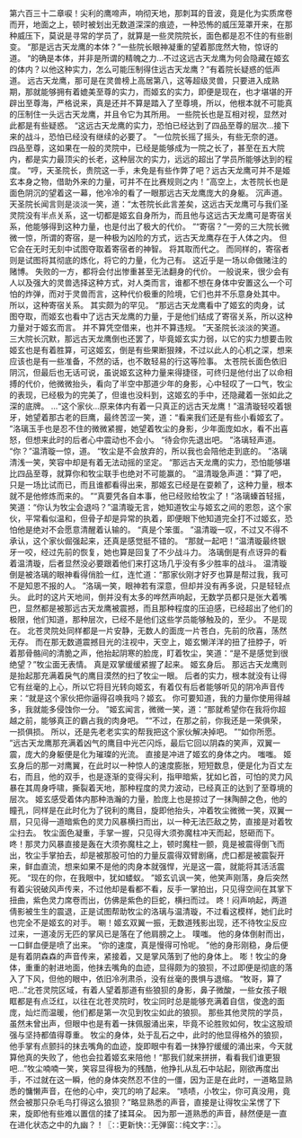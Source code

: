 第六百三十二章唳！尖利的鹰啼声，响彻天地，那刺耳的音波，竟是化为实质席卷而开，地面之上，顿时被划出无数道深深的痕迹，一种恐怖的威压笼罩开来，在那种威压下，莫说是寻常的学员了，就算是一些灵院院长，面色都是忍不住的有些剧变。
“那是远古天龙鹰的本体？”一些院长眼神凝重的望着那庞然大物，惊讶的道。
“的确是本体，并非是所谓的精魄之力...不过这远古天龙鹰为何会隐藏在姬玄的体内？以他这种实力，怎么可能压制得住远古天龙鹰？”有着院长疑惑的低声道。
远古天龙鹰，那可是在灵兽榜上高居第八，这等超级灵兽，只要进入成熟期，那就能够拥有着媲美至尊的实力，而姬玄的实力，即便是现在，也才堪堪的开辟出至尊海，严格说来，真是还并不算是踏入了至尊境，所以，他根本就不可能真的压制住一头远古天龙鹰，并且令它为其所用。
一些院长也是互相对视，显然对此都是有些疑惑。
“这远古天龙鹰的实力，恐怕已经达到了四品至尊的层次...接下来的战斗，恐怕已经没有继续的必要了。
”一位院长摇了摇头，有些无奈的道。
四品至尊，这如果在一般的灵院中，已经是能够成为一院之长了，甚至在五大院内，都是实力最顶尖的长老，这种层次的实力，远远的超出了学员所能够达到的程度。
“哼，天圣院长，贵院这一手，未免是有些作弊了吧？远古天龙鹰可并不是姬玄本身之物，借助外来的力量，可并不在比赛规则之内！”高空上，太苍院长也是面色阴沉的望着这一幕，他冷冷的看了一眼那远古天龙鹰庞大的身躯。
沉声道。
天圣院长闻言则是淡淡一笑，道：“太苍院长此言差矣，这远古天龙鹰可与我们圣灵院没有半点关系，这一切都是姬玄自身所为，而且他与这远古天龙鹰可是寄宿关系，他能够得到这种力量，也是付出了极大的代价。
”“寄宿？”一旁的三大院长微微一惊，所谓的寄宿，是一种极为凶险的方式，远古天龙鹰存在于人体之内。
但它会在无时无刻中试图夺取着寄宿者的神智。
将其取而代之。
而同样的，寄宿者则是试图将其彻底的炼化，将它的力量，化为己有。
这近乎是一场以命做赌注的赌博。
失败的一方，都将会付出惨重甚至无法翻身的代价。
一般说来，很少会有人以及强大的灵兽选择这种方式，对人类而言，谁都不想在身体中安置这么一个可怕的炸弹，而对于灵兽而言，这种代价极重的险境，它们也并不乐意身处其中。
所以，这种寄宿关系。
其实颇为的罕见。
“那远古天龙鹰看中了姬玄的肉身，试图夺取，而姬玄也看中了远古天龙鹰的力量，于是他们结成了寄宿关系，所以这种力量对于姬玄而言。
并不算凭空借来，也并不算违规。
”天圣院长淡淡的笑道。
三大院长沉默，那远古天龙鹰倒也还罢了，毕竟姬玄实力弱，以它的实力想要击败姬玄也是有着胜算，可这姬玄，倒是有些果断狠辣，不过以此人的心机之深，想来应该也是有一些准备，不然的话，也不敢轻易的行这等险事。
太苍院长面色依旧阴沉，但最后也无话可说，虽说姬玄这种力量来得捷径，可终归是他付出了以命相搏的代价，他微微抬头，看向了半空中那道少年的身影，心中轻叹了一口气，牧尘的表现，已经极为的完美了，但谁也没料到，这姬玄的手中，还隐藏着一张如此之深的底牌。
...“这个家伙...原来体内有着一只真正的远古天龙鹰！”温清璇轻咬着银牙，她望着那古老的巨鹰，最终苦涩一笑，道：“看来我们还是有些小看姬玄了。
”洛璃玉手也是忍不住的微微紧握，她望着牧尘的身影，少年面庞如水，看不出喜怒，但想来此时的后者心中震动也不会小。
“待会你先退出吧。
”洛璃轻声道。
“你？”温清璇一惊，道。
“牧尘是不会放弃的，所以我也会陪他走到底的。
”洛璃清浅一笑，笑容中却是有着无法动摇的坚定。
“那远古天龙鹰的实力，恐怕能够堪比四品至尊，就算你和牧尘联手也绝对不可能赢的。
”温清璇急声道：“算了吧，只是一场比试而已，而且谁都看得出来，那姬玄已经是在耍赖了，这种力量，根本就不是他修炼而来的。
”“真要凭各自本事，他已经败给牧尘了！”洛璃螓首轻摇，笑道：“你认为牧尘会退吗？”温清璇无言，她知道牧尘与姬玄之间的恩怨，这个家伙，平常看似温和，但骨子却是异常的执着，即便眼下他知道完全打不过姬玄，恐怕他是绝对不会愿意清醒着认输的。
“真是个笨蛋。
”温清璇一叹，不过又不得不承认，这个家伙倔强起来，还真是感觉挺不错的。
“那就一起吧！”温清璇最终银牙一咬，经过先前的恢复，她也算是回复了不少战斗力。
洛璃倒是有点讶异的看着温清璇，后者显然没必要跟着他们来打这场几乎没有多少胜率的战斗。
温清璇倒是被洛璃的眼神看得俏脸一红，连忙道：“那家伙刚才好歹也算是帮过我，我可不是知恩不报的人。
”洛璃一笑，眼神若有深意，但却并没有再多说，只是轻轻点头。
此时的这片天地间，倒并没有太多的哗然声响起，无数学员都只是张大着嘴巴，显然都是被那远古天龙鹰被震撼，而且那种程度的压迫感，已经超出了他们的极限，他们知道，那种层次，已经不是他们这些学员能够触及的，至少。
不是现在。
北苍灵院处同样都是一片安静，无数人的面庞一片苍白，先前的欣喜，荡然无存。
而在那无数道震撼目光的注视中，天空上，姬玄懒洋洋的扭了扭脖子，听着那骨骼间的清脆之声，他抬起阴寒的脸庞，盯着牧尘，笑道：“是不是感觉到很绝望？”牧尘面无表情。
真是双掌缓缓紧握了起来。
姬玄身后。
那远古天龙鹰则是抬起那充满着戾气的鹰目漠然的扫了牧尘一眼。
后者的实力，根本就没有让得它有丝毫的上心，所以它将目光转向姬玄，有着仅有后者能够听见的阴冷声音传来：“就是这个家伙把你逼得召唤我吗？姬玄。
你可要知道，我的力量你使用得越多，我就能多侵蚀你一分。
”姬玄闻言，微微一笑，道：“那就希望你在我将你超越之前，能够真正的霸占我的肉身吧。
”“不过，在那之前，你我还是一荣俱荣，一损俱损。
所以，还是先老老实实的帮我把这个家伙解决掉吧。
”“如你所愿。
”远古天龙鹰那充满着凶气的鹰目中光芒闪烁，最后它回以阴森的笑声，双翼一震，庞大的身躯便是化为璀璨的光流。
直接是冲进了姬玄的身体之内。
嗤嗤。
姬玄身后的那一对鹰翼，在此时以一种惊人的速度膨胀，短短数息，便是化为百丈左右，而且，他的双手，也是逐渐的变得尖利，指甲暗紫，犹如匕首，可怕的灵力风暴在其周身呼啸，撕裂着天地，那种程度的灵力波动，已经真正的达到了至尊境的层次。
姬玄感受着体内那种浩瀚的力量，脸庞上也是掠过了一抹陶醉之色，他的瞳孔，同样是在此时化为了锐利的鹰目，旋即他抬头，冲着牧尘微微一笑，双翼一扇，只见得一道暗紫色的灵力风暴横扫而出，以一种无法匹敌之势，直接是对着牧尘扫去。
牧尘面色凝重，手掌一握，只见得大须弥魔柱冲天而起，怒砸而下。
咚！那灵力风暴直接是轰在大须弥魔柱之上，顿时魔柱一颤，竟是被震得倒飞而出，牧尘手掌拍去，却是被那股可怕的力量反震得双臂剧痛，虎口都是被震裂开来，鲜血直流，想来如果不是他的肉身本就强悍，光是这一震，就能将其活活震死。
“现在的你，在我眼中，犹如蝼蚁。
”姬玄讥讽一笑，他笑声刚落，身后突然有着尖锐破风声传来，不过他却是看都不看，反手一掌拍出，只见得空间在其掌下扭曲，紫色灵力席卷而出，仿佛是紫色的巨蛇，横扫而过。
咚！闷声响起，两道倩影被生生的震退，正是试图帮助牧尘的洛璃与温清璇，不过看这模样，她们此时也完全不是姬玄的对手。
唰！姬玄双翼一振，无数道残影出现，还不待牧尘反应过来，一道凌厉无匹的掌风已是落在了他肩膀之上。
噗嗤。
他的身体倒射而出，一口鲜血便是喷了出来。
“你的速度，真是慢得可怜呢。
”他的身形刚稳，身后便是有着阴森森的声音传来，紧接着，又是掌风落到了他的身体上。
嘭！牧尘的身体，重重的射进地面，他抹去嘴角的血迹，显得颇为的狼狈，不过即便是彻底的落入了下风，但他的眼中，依旧冷冽肃杀，没有丝毫的畏惧与退缩。
“牧哥，算了吧...”北苍灵院区域，有着人望着那道有些狼狈的身影，鼻子微酸，一些女孩子眼眶都是有点泛红，以往在北苍灵院时，牧尘同时总是能够充满着自信，俊逸的面庞，灿烂而温暖，他们都是第一次见到牧尘如此的狼狈。
那些其他灵院的学员，虽然未曾出声，但眼中也是有着一抹佩服涌出来，毕竟不论胜败如何，牧尘这股顽强与坚持都值得尊重。
牧尘的身体，处于乱石之中，此时的他显得格外的狼狈，他手掌有点颤抖的抹去嘴角的血迹，旋即眼中有着一抹狰狞缓缓的涌出来，今天就算他真的失败了，他也会拉着姬玄来陪他！“那我们就来拼拼，看看我们谁更狠吧...”牧尘喃喃一笑，笑容显得极为的残酷，他挣扎从乱石中站起，刚欲再度出手，不过就在这一瞬，他的身体突然忍不住的一僵，因为正是在此时，一道略显熟悉的慵懒声音，在他的心中，突兀的响了起来。
“啧啧，小牧尘，你可真没用，竟然会被那只杂毛鸟打得这么狼狈？”略显熟悉的声音，直接是让得牧尘呆愣了下来，旋即他有些难以置信的揉了揉耳朵。
因为那一道熟悉的声音，赫然便是一直在进化状态之中的九幽？！〖∷更新快∷无弹窗∷纯文字∷〗。
